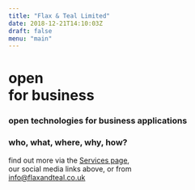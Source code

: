 ```yaml
---
title: "Flax & Teal Limited"
date: 2018-12-21T14:10:03Z
draft: false
menu: "main"
---
```


<h1>open<br/><span class='highlight'>for business</span></h1>
<div id='pg2-down-link'>
  <div id='pg2-link-background'>
    <h3>open technologies for business applications</h3>
    <h3>who, what, where, why, how?</h3>
    <p class='info'>find out more via the <a href='services'>Services page</a>,<br/>our social media links above, or from<br/>
    <a href='mailto:info@flaxandteal.co.uk'>info@flaxandteal.co.uk</a></p>
  </div>
</div>

